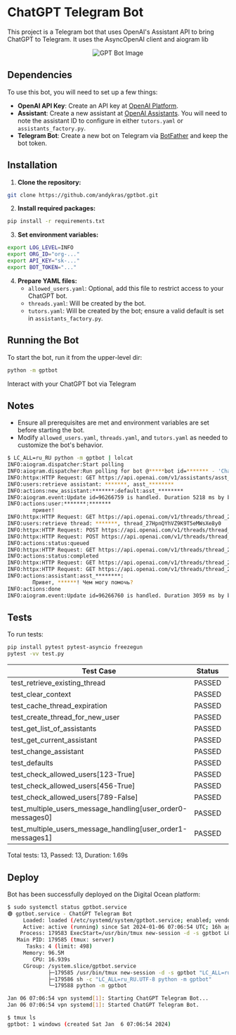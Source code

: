 # ChatGPT Telegram Bot

This project is a Telegram bot that uses OpenAI's Assistant API to bring ChatGPT to Telegram. It uses the AsyncOpenAI client and aiogram lib  

<div align="center">
  <img src="tg.jpg" alt="GPT Bot Image">
</div>

## Dependencies

To use this bot, you will need to set up a few things:

- **OpenAI API Key**: Create an API key at [OpenAI Platform](https://platform.openai.com/api-keys).
- **Assistant**: Create a new assistant at [OpenAI Assistants](https://platform.openai.com/assistants). You will need to note the assistant ID to configure in either `tutors.yaml` or `assistants_factory.py`.
- **Telegram Bot**: Create a new bot on Telegram via [BotFather](https://t.me/BotFather) and keep the bot token.

## Installation

1. **Clone the repository:**

```bash
git clone https://github.com/andykras/gptbot.git
```

2. **Install required packages:**

```bash
pip install -r requirements.txt
```

3. **Set environment variables:**

```bash
export LOG_LEVEL=INFO
export ORG_ID="org-..."
export API_KEY="sk-..."
export BOT_TOKEN="..."
```

4. **Prepare YAML files:**
   - `allowed_users.yaml`: Optional, add this file to restrict access to your ChatGPT bot.
   - `threads.yaml`: Will be created by the bot.
   - `tutors.yaml`: Will be created by the bot; ensure a valid default is set in `assistants_factory.py`.

## Running the Bot

To start the bot, run it from the upper-level dir:

```bash
python -m gptbot
```

Interact with your ChatGPT bot via Telegram

## Notes

- Ensure all prerequisites are met and environment variables are set before starting the bot.
- Modify `allowed_users.yaml`, `threads.yaml`, and `tutors.yaml` as needed to customize the bot's behavior.


```bash
$ LC_ALL=ru_RU python -m gptbot | lolcat
INFO:aiogram.dispatcher:Start polling
INFO:aiogram.dispatcher:Run polling for bot @*****bot id=******* - 'ChatGPT 3.5'
INFO:httpx:HTTP Request: GET https://api.openai.com/v1/assistants/asst_******** "HTTP/1.1 200 OK"
INFO:users:retrieve assistant: *******, asst_********
INFO:actions:new_assistant:*******:default:asst_********
INFO:aiogram.event:Update id=96266759 is handled. Duration 5218 ms by bot id=*******
INFO:actions:user:*******:*******
        привет!
INFO:httpx:HTTP Request: GET https://api.openai.com/v1/threads/thread_27HpnQYhVZ9K9T5eMWsXe8y0 "HTTP/1.1 200 OK"
INFO:users:retrieve thread: *******, thread_27HpnQYhVZ9K9T5eMWsXe8y0
INFO:httpx:HTTP Request: POST https://api.openai.com/v1/threads/thread_27HpnQYhVZ9K9T5eMWsXe8y0/messages "HTTP/1.1 200 OK"
INFO:httpx:HTTP Request: POST https://api.openai.com/v1/threads/thread_27HpnQYhVZ9K9T5eMWsXe8y0/runs "HTTP/1.1 200 OK"
INFO:actions:status:queued
INFO:httpx:HTTP Request: GET https://api.openai.com/v1/threads/thread_27HpnQYhVZ9K9T5eMWsXe8y0/runs/run_3pZQzNZZtDWGFrcQsEiTG9G3 "HTTP/1.1 200 OK"
INFO:actions:status:completed
INFO:httpx:HTTP Request: GET https://api.openai.com/v1/threads/thread_27HpnQYhVZ9K9T5eMWsXe8y0/runs/run_3pZQzNZZtDWGFrcQsEiTG9G3/steps "HTTP/1.1 200 OK"
INFO:httpx:HTTP Request: GET https://api.openai.com/v1/threads/thread_27HpnQYhVZ9K9T5eMWsXe8y0/messages/msg_HSDxxZ1DPW5JSnoeAo21msOU "HTTP/1.1 200 OK"
INFO:actions:assistant:asst_********:
        Привет, ******! Чем могу помочь?
INFO:actions:done
INFO:aiogram.event:Update id=96266760 is handled. Duration 3059 ms by bot id=*******
```


## Tests

To run tests:

```bash
pip install pytest pytest-asyncio freezegun
pytest -vv test.py
```

| Test Case                                        | Status  | Progress |
|--------------------------------------------------|---------|----------|
| test_retrieve_existing_thread                    | PASSED  |  7%      |
| test_clear_context                               | PASSED  | 15%      |
| test_cache_thread_expiration                     | PASSED  | 23%      |
| test_create_thread_for_new_user                  | PASSED  | 30%      |
| test_get_list_of_assistants                      | PASSED  | 38%      |
| test_get_current_assistant                       | PASSED  | 46%      |
| test_change_assistant                            | PASSED  | 53%      |
| test_defaults                                    | PASSED  | 61%      |
| test_check_allowed_users[123-True]               | PASSED  | 69%      |
| test_check_allowed_users[456-True]               | PASSED  | 76%      |
| test_check_allowed_users[789-False]              | PASSED  | 84%      |
| test_multiple_users_message_handling[user_order0-messages0] | PASSED  | 92%      |
| test_multiple_users_message_handling[user_order1-messages1] | PASSED  | 100%     |

Total tests: 13, Passed: 13, Duration: 1.69s

## Deploy

Bot has been successfully deployed on the Digital Ocean platform:

```bash
$ sudo systemctl status gptbot.service
🟢 gptbot.service - ChatGPT Telegram Bot
     Loaded: loaded (/etc/systemd/system/gptbot.service; enabled; vendor preset: enabled)
     Active: active (running) since Sat 2024-01-06 07:06:54 UTC; 16h ago
    Process: 179583 ExecStart=/usr/bin/tmux new-session -d -s gptbot LC_ALL=ru_RU.UTF-8 python -m gptbot (code=exited, status=0/SUCCESS)
   Main PID: 179585 (tmux: server)
      Tasks: 4 (limit: 498)
     Memory: 96.5M
        CPU: 16.939s
     CGroup: /system.slice/gptbot.service
             ├─179585 /usr/bin/tmux new-session -d -s gptbot "LC_ALL=ru_RU.UTF-8 python -m gptbot"
             ├─179586 sh -c "LC_ALL=ru_RU.UTF-8 python -m gptbot"
             └─179588 python -m gptbot

Jan 06 07:06:54 vpn systemd[1]: Starting ChatGPT Telegram Bot...
Jan 06 07:06:54 vpn systemd[1]: Started ChatGPT Telegram Bot.

$ tmux ls
gptbot: 1 windows (created Sat Jan  6 07:06:54 2024)
```
